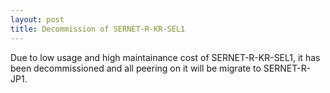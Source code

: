 ```yaml
---
layout: post
title: Decommission of SERNET-R-KR-SEL1
---
```

Due to low usage and high maintainance cost of SERNET-R-KR-SEL1, it has been decommissioned and all peering on it will be migrate to SERNET-R-JP1.